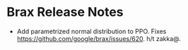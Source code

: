 # Brax Release Notes

* Add parametrized normal distribution to PPO. Fixes https://github.com/google/brax/issues/620. h/t zakka@.
